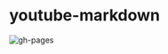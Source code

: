 # youtube-markdown
![gh-pages](https://github.com/ssatosays/youtube-markdown/actions/workflows/gh-pages.yml/badge.svg)
